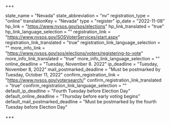 +++

state_name = "Nevada"
state_abbreviation = "nv"
registration_type = "online"
translationKey = "Nevada"
type = "register"
ip_date = "2022-11-08"
hp_link = "https://www.nvsos.gov/sos/elections"
hp_link_translated = "true"
hp_link_language_selection = ""
registration_link = "https://www.nvsos.gov/SOSVoterServices/start.aspx"
registration_link_translated = "true"
registration_link_language_selection = ""
more_info_link = "https://www.nvsos.gov/sos/elections/voters/registering-to-vote"
more_info_link_translated = "true"
more_info_link_language_selection = ""
online_deadline = "Tuesday, November 8. 2022"
ip_deadline = "Tuesday, November 8, 2022"
mail_postmarked_deadline = "Must be postmarked by Tuesday, October 11, 2022"
confirm_registration_link = "https://www.nvsos.gov/votersearch/"
confirm_registration_link_translated = "true"
confirm_registration_link_language_selection = ""
default_ip_deadline = "Fourth Tuesday before Election Day"
default_online_deadline = "Thursday before early voting begins"
default_mail_postmarked_deadline = "Must be postmarked by the fourth Tuesday before Election Day"

+++